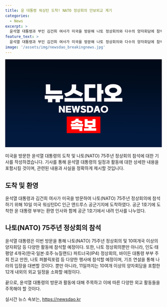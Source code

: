 ```yaml
---
title: 윤 대통령 워싱턴 도착! NATO 정상회의 안보외교 계기
categories:
  - News
excerpt: >
  윤석열 대통령과 부인 김건희 여사가 미국을 방문해 나토 정상회의와 다수의 양자회담에 참석하고 있다. 도착한 공군기지에서 두 분은 따뜻한 환영을 받았으며, 윤 대통령은 이어 릴레이 양자회담에 참여할 예정이다. 10여개국 이상의 양자회담과 나토 행사에 참가할 것으로 알려졌다. 11일까지 12개 내외의 외교 일정을 소화할 예정이다.
feature_text: >
  윤석열 대통령과 부인 김건희 여사가 미국을 방문해 나토 정상회의와 다수의 양자회담에 참석하고 있다. 도착한 공군기지에서 두 분은 따뜻한 환영을 받았으며, 윤 대통령은 이어 릴레이 양자회담에 참여할 예정이다. 10여개국 이상의 양자회담과 나토 행사에 참가할 것으로 알려졌다. 11일까지 12개 내외의 외교 일정을 소화할 예정이다.
image: '/assets/img/newsdao_breakingnews.jpg'
---
```


<p><img src="/assets/img/newsdao_breakingnews.jpg" alt="firstkoreanews 속보" /></p>

<p>미국을 방문한 윤석열 대통령의 도착 및 나토(NATO) 75주년 정상회의 참석에 대한 기사를 작성하겠습니다. 기사를 통해 윤석열 대통령의 일정과 활동에 대한 상세한 내용을 포함시킬 것이며, 관련된 내용과 사실을 정확하게 제시할 것입니다.</p>

<h2 data-ke-size="size26">도착 및 환영</h2>

<p>윤석열 대통령과 김건희 여사가 미국을 방문하여 나토(NATO) 75주년 정상회의에 참석하기 위해 10일 미국 워싱턴DC 인근 앤드루스 공군기지에 도착하였다. 공군 1호기에 도착한 윤 대통령 부부는 환영 인사와 함께 공군 1호기에서 내려 인사를 나누었다.</p>

<h2 data-ke-size="size26">나토(NATO) 75주년 정상회의 참석</h2>

<p>윤석열 대통령은 이번 방문을 통해 나토(NATO) 75주년 정상회의 및 10여개국 이상의 양자회담 등 다양한 활동에 참석할 예정이다. 또한, 나토 정상회의뿐만 아니라, 인도·태평양 4개국(한국·일본·호주·뉴질랜드) 파트너국(IP4) 정상회의, 바이든 대통령 부부 주최 친교 만찬, 나토 퍼블릭포럼 등 다양한 행사에 참석할 예정이며, 기조 연설을 통해 나라의 입장을 대변할 것이다. 뿐만 아니라, 11일까지는 10여개 이상의 양자회담을 포함한 12개 내외의 외교 일정을 소화할 예정이다.</p>

<p>끝으로, 윤석열 대통령의 방문과 활동에 대해 주목하고 이에 따른 다양한 외교 활동들을 주목해야 할 것이다.</p>
실시간 뉴스 속보는, <a href="https://newsdao.kr" rel="dofollow">https://newsdao.kr</a>


